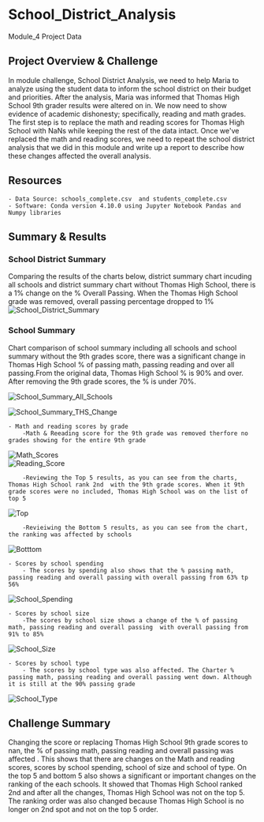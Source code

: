 # School_District_Analysis
Module_4 Project Data


## Project Overview & Challenge
In module challenge, School District Analysis, we need to help Maria to analyze using the student data to inform the school district on their budget and priorities.
After the analysis, Maria was informed that Thomas High School 9th grader results were altered on  in. We now need to show evidence of academic dishonesty; specifically, reading and math grades. The first step is to replace the math and reading scores for Thomas High School with NaNs while keeping the rest of the data intact. Once we've replaced the math and reading scores, we need to repeat the school district analysis that we did in this module and write up a report to describe how these changes affected the overall analysis.
 

## Resources
    - Data Source: schools_complete.csv  and students_complete.csv
    - Software: Conda version 4.10.0 using Jupyter Notebook Pandas and Numpy libraries

## Summary & Results

### School District Summary

Comparing the results of the charts below, district summary chart incuding all schools and district summary chart without Thomas High School, there is a 1% change on the % Overall Passing. When the Thomas High School grade was removed, overall passing percentage dropped to 1%
![School_District_Summary](https://user-images.githubusercontent.com/80075982/114335205-243a3880-9b01-11eb-8a29-bf65410287bd.png)

### School Summary

 Chart comparison of school summary including all schools and school summary without the 9th grades score, there was a significant change in Thomas High School % of passing math, passing reading and over all passing.From the original data, Thomas High School % is 90% and over. After removing the 9th grade scores, the % is under 70%.

![School_Summary_All_Schools](https://user-images.githubusercontent.com/80075982/114335216-2ac8b000-9b01-11eb-90df-037aceaeaab1.png)

![School_Summary_THS_Change](https://user-images.githubusercontent.com/80075982/114335230-3025fa80-9b01-11eb-96be-275cf137c4f4.png)


    - Math and reading scores by grade
        -Math & Reeading score for the 9th grade was removed therfore no grades showing for the entire 9th grade
![Math_Scores](https://user-images.githubusercontent.com/80075982/114335267-459b2480-9b01-11eb-85b6-29d202eed6a1.png)       
![Reading_Score](https://user-images.githubusercontent.com/80075982/114336224-4fbe2280-9b03-11eb-8c7a-03164c7b7534.png)

        -Reviewing the Top 5 results, as you can see from the charts, Thomas High School rank 2nd  with the 9th grade scores. When it 9th grade scores were no included, Thomas High School was on the list of top 5 
![Top](https://user-images.githubusercontent.com/80075982/114335275-4a5fd880-9b01-11eb-997c-0208715fe9ea.png)   

        -Revieiwing the Bottom 5 results, as you can see from the chart, the ranking was affected by schools
![Botttom](https://user-images.githubusercontent.com/80075982/114335284-4e8bf600-9b01-11eb-8134-05a94546ad8f.png)

    - Scores by school spending
        - The scores by spending also shows that the % passing math, passing reading and overall passing with overall passing from 63% tp 56%
![School_Spending](https://user-images.githubusercontent.com/80075982/114335294-551a6d80-9b01-11eb-8a8b-3036e0899ceb.png)


    - Scores by school size
        -The scores by school size shows a change of the % of passing math, passing reading and overall passing  with overall passing from 91% to 85%
![School_Size](https://user-images.githubusercontent.com/80075982/114335314-5ba8e500-9b01-11eb-951c-f3a7d6b3e6ad.png)

    - Scores by school type
        - The scores by school type was also affected. The Charter % passing math, passing reading and overall passing went down. Although it is still at the 90% passing grade
![School_Type](https://user-images.githubusercontent.com/80075982/114335327-606d9900-9b01-11eb-8666-d41f3eb7f796.png)
   
## Challenge Summary

Changing the score or replacing Thomas High School 9th grade scores to nan, the % of passing math, passing reading and overall passing was affected . This shows that there are changes on the Math and reading scores, scores by school spending, school of size and school of type. On the top 5 and bottom 5 also shows a significant or important changes on the ranking of the each schools. It showed that Thomas High School ranked 2nd and after all the changes, Thomas High School was not on the top 5. The ranking order was also changed because Thomas High School is no longer on 2nd spot and not on the top 5 order.

